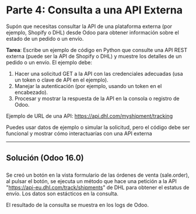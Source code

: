 # Parte 4: Consulta a una API Externa


Supón que necesitas consultar la API de una plataforma externa (por ejemplo, Shopify o DHL) desde
Odoo para obtener información sobre el estado de un pedido o un envío.


**Tarea**: Escribe un ejemplo de código en Python que consulte una API REST externa (puede ser la API de
Shopify o DHL) y muestre los detalles de un pedido o un envío.
El ejemplo debe:

1. Hacer una solicitud GET a la API con las credenciales adecuadas (usa un token o clave de API en
   el ejemplo).
2. Manejar la autenticación (por ejemplo, usando un token en el encabezado).
3. Procesar y mostrar la respuesta de la API en la consola o registro de Odoo.

Ejemplo de URL de una API: https://api.dhl.com/myshipment/tracking


Puedes usar datos de ejemplo o simular la solicitud, pero el código debe ser funcional y mostrar cómo
interactuarías con una API externa

---

## Solución (Odoo 16.0)

Se creó un botón en la vista formulario de las órdenes de venta (sale.order), al pulsar el botón, se ejecuta un método que hace una petición a la API "https://api-eu.dhl.com/track/shipments" de DHL para obtener el estatus de envío. Los datos son estácticos en la consulta.

El resultado de la consulta se muestra en los logs de Odoo.
